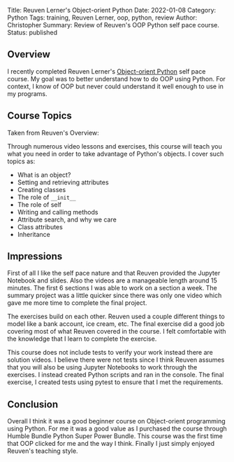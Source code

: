 Title: Reuven Lerner's Object-orient Python
Date: 2022-01-08
Category: Python
Tags: training, Reuven Lerner, oop, python, review
Author: Christopher
Summary: Review of Reuven's OOP Python self pace course.
Status: published

## Overview

I recently completed Reuven Lerner's
[Object-orient Python](https://store.lerner.co.il/object-oriented-python) self
pace course.
My goal was to better understand how to do OOP using Python.
For context, I know of OOP but never could understand it well enough to use in
my programs.

## Course Topics

Taken from Reuven's Overview:

Through numerous video lessons and exercises, this course will teach you what
you need in order to take advantage of Python's objects. I cover such topics
as:

- What is an object?
- Setting and retrieving attributes
- Creating classes
- The role of `__init__`
- The role of self
- Writing and calling methods
- Attribute search, and why we care
- Class attributes
- Inheritance

## Impressions

First of all I like the self pace nature and that Reuven provided the Jupyter
Notebook and slides.
Also the videos are a manageable length around 15 minutes.
The first 6 sections I was able to work on a section a week.
The summary project was a little quicker since there was only one video which
gave me more time to complete the final project.

The exercises build on each other.
Reuven used a couple different things to model like a bank account, ice cream,
etc.
The final exercise did a good job covering most of what Reuven covered in the
course.
I felt comfortable with the knowledge that I learn to complete the exercise.

This course does not include tests to verify your work instead there are
solution videos.
I believe there were not tests since I think Reuven assumes that you will
also be using Jupyter Notebooks to work through the exercises.
I instead created Python scripts and ran in the console.
The final exercise, I created tests using pytest to ensure that I met the
requirements.

## Conclusion

Overall I think it was a good beginner course on Object-orient programming
using Python.
For me it was a good value as I purchased the course through Humble Bundle
Python Super Power Bundle.
This course was the first time that OOP clicked for me and the way I think.
Finally I just simply enjoyed Reuven's teaching style.
